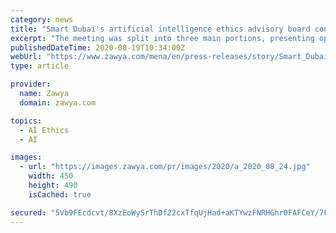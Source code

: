 ```yaml
---
category: news
title: "Smart Dubai's artificial intelligence ethics advisory board convenes for its 2nd meeting for 2020, explores next steps"
excerpt: "The meeting was split into three main portions, presenting options for the future roll-out of tools for better AI, considering the potential of AI Audit Practices, and Cybersecurity."
publishedDateTime: 2020-08-19T10:34:00Z
webUrl: "https://www.zawya.com/mena/en/press-releases/story/Smart_Dubais_artificial_intelligence_ethics_advisory_board_convenes_for_its_2nd_meeting_for_2020_explores_next_steps-ZAWYA20200819101836/"
type: article

provider:
  name: Zawya
  domain: zawya.com

topics:
  - AI Ethics
  - AI

images:
  - url: "https://images.zawya.com/pr/images/2020/a_2020_08_24.jpg"
    width: 450
    height: 490
    isCached: true

secured: "5Vb9FEcdcvt/8XzEoWySrThDf22cxTfqUjHad+aKTYwzFNRHGhr0FAFCeY/7FY8W4wl1NPzyDBWfNucpkN6jnGr6UcFaZ6OEENb03uHNflnV0bJZwrLt+diokrGj6p4Bqb9TVY5utNHL0OkfXD4QG/m3eK0wDCdBA1lNKnLXR6JnG9yT0iSx623Lh5rkuUxlroYhQ6u8FSsaQBr+aCs/kEuQtwAd3TkF78dTm1CjYgo3dS0EF6plnBIB46emCqSL8Tx2SQ1yrUMQxC27d7+Hdl6AizKH9T2MzKBhclQQzx1FKXJonAo4VAYmZGv9rvEVClvDDk/vROE+6qcNb8P7VA==;ReE5xaQsPAHNA5TbTBIx1w=="
---
```


